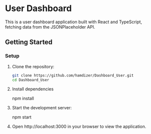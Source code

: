 # User Dashboard

This is a user dashboard application built with React and TypeScript, fetching data from the JSONPlaceholder API.

## Getting Started

### Setup

1. Clone the repository:

   ```bash
   git clone https://github.com/hamdizer/Dashboard_User.git
   cd Dashboard_User
   ```

2. Install dependencies

   npm install

3. Start the development server:

   npm start

4. Open http://localhost:3000 in your browser to view the application.
